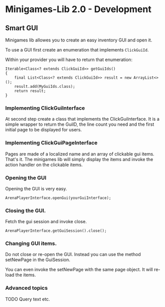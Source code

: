 # Minigames-Lib 2.0 - Development

## Smart GUI

Minigames lib allowes you to create an easy inventory GUI and open it.

To use a GUI first create an enumeration that implements `ClickGuiId`.

Within your provider you will have to return that enumeration:

    Iterable<Class<? extends ClickGuiId>> getGuiIds()
    {
        final List<Class<? extends ClickGuiId>> result = new ArrayList<>();
        result.add(MyGuiIds.class);
        return result;
    }

### Implementing ClickGuiInterface

At second step create a class that implements the ClickGuiInterface. It is a simple wrapper to
return the GuiID, the line count you need and the first initial page to be displayed for
users.

### Implementing ClickGuiPageInterface

Pages are made of a localized name and an array of clickable gui items. That's it.
The minigames lib will simply display the items and invoke the action handler
on the clickable items.

### Opening the GUI

Opening the GUI is very easy.

    ArenaPlayerInterface.openGui(yourGuiInterface);

### Closing the GUI.

Fetch the gui session and invoke close.

    ArenaPlayerInterface.getGuiSession().close();

### Changing GUI items.

Do not close or re-open the GUI. Instead you can use the method setNewPage in the GuiSession.

You can even invoke the setNewPage with the same page object. It will re-load the items.

### Advanced topics

TODO Query text etc.
